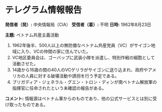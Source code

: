 # テレグラム情報報告

**発信者（発）:** 中央情報局（CIA）
**受信者（着）:** 不明
**日時:** 1962年8月23日

**主題:** ベトナム共産主義活動

1. 1962年後半、500人以上の無防備なベトナム共産党員（VC）がサイゴン地域に入り、VCの仲間の家に住んでいた。
2. VC地区委員会は、ゴーバップに武装小隊を派遣し、特別作戦の細胞として活動させた。
3. 14歳から16歳の間の40人のVCゲリラがサイゴンに送り込まれ、政府やアメリカの人員に対する破壊活動や誘拐を行う予定である。
4. ブリガディア・ジェネラル・グエン・トロン・ディンが南ベトナム解放軍の指揮官に任命されたという未確認の報告がある。

**コメント:** 情報源はベトナム軍からのものであり、他の公式サービスとは別に受け取ったものである。